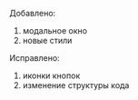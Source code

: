 Добавлено:
1. модальное окно
2. новые стили

Исправлено:
1. иконки кнопок
2. изменение структуры кода
